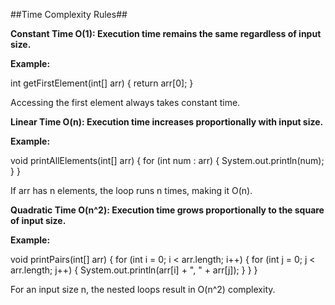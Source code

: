 ##Time Complexity Rules##

**Constant Time O(1): Execution time remains the same regardless of input size.**

**Example:**

int getFirstElement(int[] arr) {
return arr[0];
}

Accessing the first element always takes constant time.

**Linear Time O(n): Execution time increases proportionally with input size.**

**Example:**

void printAllElements(int[] arr) {
for (int num : arr) {
System.out.println(num);
}
}

If arr has n elements, the loop runs n times, making it O(n).

**Quadratic Time O(n^2): Execution time grows proportionally to the square of input size.**

**Example:**

void printPairs(int[] arr) {
for (int i = 0; i < arr.length; i++) {
for (int j = 0; j < arr.length; j++) {
System.out.println(arr[i] + ", " + arr[j]);
}
}
}

For an input size n, the nested loops result in O(n^2) complexity.